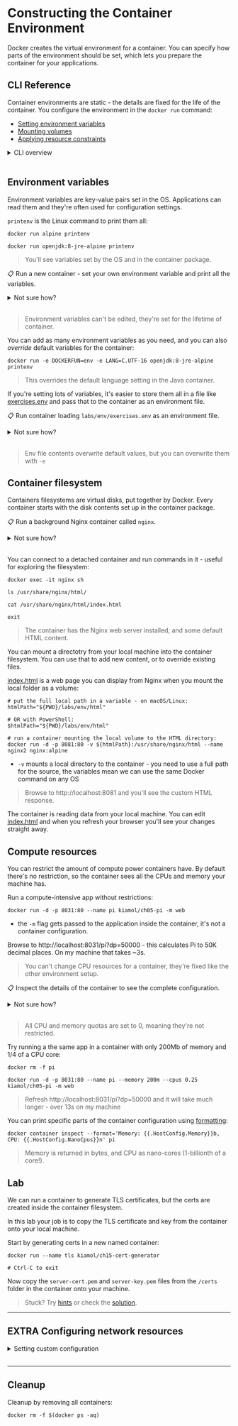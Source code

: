 # Constructing the Container Environment

Docker creates the virtual environment for a container. You can specify how parts of the environment should be set, which lets you prepare the container for your applications.

## CLI Reference

Container environments are static - the details are fixed for the life of the container. You configure the environment in the `docker run` command:

- [Setting environment variables](https://docs.docker.com/engine/reference/commandline/run/#set-environment-variables--e---env---env-file)
- [Mounting volumes](https://docs.docker.com/engine/reference/commandline/run/#mount-volume--v---read-only)
- [Applying resource constraints](https://docs.docker.com/config/containers/resource_constraints/)

<details>
  <summary>CLI overview</summary>

There are dozens of options for running a container:

```
docker run --help
```

The arguments we'll use here are:

- `-e` to set the value for a single environment variable
- `--env-file` to set multiple environment variables from data in a text file
- `-v` to mount a local directory into the container's filesystem
- `--cpus` and `--memory` to specify the compute resources available to the container

</details><br/>

## Environment variables

Environment variables are key-value pairs set in the OS. Applications can read them and they're often used for configuration settings.

`printenv` is the Linux command to print them all:

```
docker run alpine printenv

docker run openjdk:8-jre-alpine printenv
```

> You'll see variables set by the OS and in the container package.

📋 Run a new container - set your own environment variable and print all the variables.

<details>
  <summary>Not sure how?</summary>

```
# -e adds a new environment variable
docker run -e DOCKERFUN=env alpine printenv
```

</details><br/>

> Environment variables can't be edited, they're set for the lifetime of container.

You can add as many environment variables as you need, and you can also *override* default variables for the container:

```
docker run -e DOCKERFUN=env -e LANG=C.UTF-16 openjdk:8-jre-alpine printenv
```

> This overrides the default language setting in the Java container.

If you're setting lots of variables, it's easier to store them all in a file like [exercises.env](/labs/env/exercises.env) and pass that to the container as an environment file.

📋 Run container loading `labs/env/exercises.env` as an environment file.

<details>
  <summary>Not sure how?</summary>

```
# check the contents of the local file:
cat labs/env/exercises.env

# run a container loading that file as environment variables:
docker run --env-file labs/env/exercises.env alpine printenv
```

</details><br/>

> Env file contents overwrite default values, but you can overwrite them with `-e`

## Container filesystem

Containers filesystems are virtual disks, put together by Docker. Every container starts with the disk contents set up in the container package.


📋 Run a background Nginx container called `nginx`.

<details>
  <summary>Not sure how?</summary>

```
# alpine is the smallest variant but any will do:
docker run -d --name nginx nginx:alpine
```

</details><br/>

You can connect to a detached container and run commands in it - useful for exploring the filesystem:

```
docker exec -it nginx sh

ls /usr/share/nginx/html/

cat /usr/share/nginx/html/index.html

exit
```

> The container has the Nginx web server installed, and some default HTML content.

You can mount a directotry from your local machine into the container filesystem. You can use that to add new content, or to override existing files.

[index.html](/labs/env/html/index.html) is a web page you can display from Nginx when you mount the local folder as a volume:

```
# put the full local path in a variable - on macOS/Linux:
htmlPath="${PWD}/labs/env/html"

# OR with PowerShell:
$htmlPath="${PWD}/labs/env/html"

# run a container mounting the local volume to the HTML directory:
docker run -d -p 8081:80 -v ${htmlPath}:/usr/share/nginx/html --name nginx2 nginx:alpine
```

- `-v` mounts a local directory to the container - you need to use a full path for the source, the variables mean we can use the same Docker command on any OS

> Browse to http://localhost:8081 and you'll see the custom HTML response.

The container is reading data from your local machine. You can edit [index.html](/labs/env/html/index.html) and when you refresh your browser you'll see your changes straight away.

## Compute resources

You can restrict the amount of compute power containers have. By default there's no restriction, so the container sees all the CPUs and memory your machine has.

Run a compute-intensive app without restrictions:

```
docker run -d -p 8031:80 --name pi kiamol/ch05-pi -m web 
```

- the `-m` flag gets passed to the application inside the container, it's not a container configuration.


Browse to http://localhost:8031/pi?dp=50000 - this calculates Pi to 50K decimal places. On my machine that takes ~3s.

> You can't change CPU resources for a container, they're fixed like the other environment setup.

📋 Inspect the details of the container to see the complete configuration.

<details>
  <summary>Not sure how?</summary>

```
docker inspect pi
```

</details><br/>

> All CPU and memory quotas are set to 0, meaning they're not restricted.


Try running a the same app in a container with only 200Mb of memory and 1/4 of a CPU core:

```
docker rm -f pi

docker run -d -p 8031:80 --name pi --memory 200m --cpus 0.25 kiamol/ch05-pi -m web 
```

> Refresh http://localhost:8031/pi?dp=50000 and it will take much longer - over 13s on my machine

You can print specific parts of the container configuration using [formatting](https://docs.docker.com/config/formatting/):

```
docker container inspect --format='Memory: {{.HostConfig.Memory}}b, CPU: {{.HostConfig.NanoCpus}}n' pi
```

> Memory is returned in bytes, and CPU as nano-cores (1-billionth of a core!).

## Lab

We can run a container to generate TLS certificates, but the certs are created inside the container filesystem.

In this lab your job is to copy the TLS certificate and key from the container onto your local machine.

Start by generating certs in a new named container:

```
docker run --name tls kiamol/ch15-cert-generator

# Ctrl-C to exit
```

Now copy the `server-cert.pem` and `server-key.pem` files from the `/certs` folder in the container onto your machine.

> Stuck? Try [hints](hints.md) or check the [solution](solution.md).
___
## **EXTRA** Configuring network resources

<details>
  <summary>Setting custom configuration</summary>

Docker sets the IP address, DNS server and other network options for a container - and you can configure those too.

There's a script we can mount in a container to print the network settings - save the path to the script in a variable:

```
# on macOS/Linux:
scriptsPath="${PWD}/labs/env/scripts"

# OR with PowerShell:
$scriptsPath="${PWD}/labs/env/scripts"
```

Now run a basic Alpine container to run that script:

```
docker run -v ${scriptsPath}:/scripts alpine sh /scripts/print-network.sh
```

> These network settings are all built by Docker

📋 Repeat the run command with extra settings to specify a custom DNS server and hostname.

<details>
  <summary>Not sure how?</summary>

```
docker run --dns 1.1.1.1 --hostname alpine1 -v ${scriptsPath}:/scripts alpine sh /scripts/print-network.sh
```

</details><br/>

> This is useful for apps which need a particular configuration.

You can also set an IP address - but first you need to create a netwotrk with specific IP address range: 

```
docker network create --subnet=10.10.0.0/16 dockerfun

docker run --network dockerfun --ip 10.10.0.100 -v ${scriptsPath}:/scripts alpine sh /scripts/print-network.sh
```

> IP addresses are set at random by Docker - you'll need to use a custom subnet range if Docker's IP address collides with your network or VPN.

</details><br/>

___
## Cleanup

Cleanup by removing all containers:

```
docker rm -f $(docker ps -aq)
```